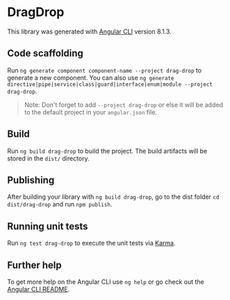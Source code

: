 # DragDrop

This library was generated with [Angular CLI](https://github.com/angular/angular-cli) version 8.1.3.

## Code scaffolding

Run `ng generate component component-name --project drag-drop` to generate a new component. You can also use `ng generate directive|pipe|service|class|guard|interface|enum|module --project drag-drop`.
> Note: Don't forget to add `--project drag-drop` or else it will be added to the default project in your `angular.json` file. 

## Build

Run `ng build drag-drop` to build the project. The build artifacts will be stored in the `dist/` directory.

## Publishing

After building your library with `ng build drag-drop`, go to the dist folder `cd dist/drag-drop` and run `npm publish`.

## Running unit tests

Run `ng test drag-drop` to execute the unit tests via [Karma](https://karma-runner.github.io).

## Further help

To get more help on the Angular CLI use `ng help` or go check out the [Angular CLI README](https://github.com/angular/angular-cli/blob/master/README.md).
